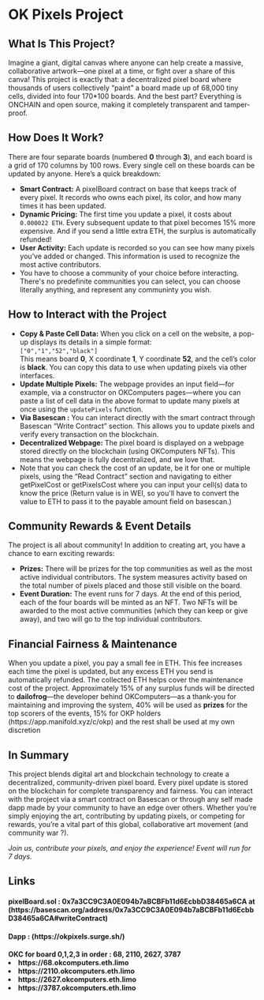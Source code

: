 <!DOCTYPE html> <html lang="en"> <head> <meta charset="UTF-8" /></head> <body> <h1>OK Pixels Project</h1>

<h2>What Is This Project?</h2> <p> Imagine a giant, digital canvas where anyone can help create a massive, collaborative artwork—one pixel at a time, or fight over a share of this canva! This project is exactly that: a decentralized pixel board where thousands of users collectively “paint” a board made up of 68,000 tiny cells, divided into four 170*100 boards. And the best part? Everything is ONCHAIN and open source, making it completely transparent and tamper-proof. </p>

<h2>How Does It Work?</h2> <p> There are four separate boards (numbered <strong>0</strong> through <strong>3</strong>), and each board is a grid of 170 columns by 100 rows. Every single cell on these boards can be updated by anyone. Here’s a quick breakdown: </p> <ul> <li> <strong>Smart Contract:</strong> A pixelBoard contract on base that keeps track of every pixel. It records who owns each pixel, its color, and how many times it has been updated. </li> <li> <strong>Dynamic Pricing:</strong> The first time you update a pixel, it costs about <code>0.000022 ETH</code>. Every subsequent update to that pixel becomes 15% more expensive. And if you send a little extra ETH, the surplus is automatically refunded! </li> <li> <strong>User Activity:</strong> Each update is recorded so you can see how many pixels you’ve added or changed. This information is used to recognize the most active contributors. </li><li>You have to choose a community of your choice before interacting. There's no predefinite communities you can select, you can choose literally anything, and represent any communinty you wish.</li> </ul>

<h2>How to Interact with the Project</h2> <ul> <li> <strong>Copy &amp; Paste Cell Data:</strong> When you click on a cell on the website, a pop-up displays its details in a simple format: <br /><code>["0","1","52","black"]</code> <br />This means board <strong>0</strong>, X coordinate <strong>1</strong>, Y coordinate <strong>52</strong>, and the cell’s color is <strong>black</strong>. You can copy this data to use when updating pixels via other interfaces. </li> <li> <strong>Update Multiple Pixels:</strong> The webpage provides an input field—for example, via a constructor on OKComputers pages—where you can paste a list of cell data in the above format to update many pixels at once using the <code>updatePixels</code> function. </li> <li> <strong>Via Basescan :</strong> You can interact directly with the smart contract through Basescan “Write Contract” section. This allows you to update pixels and verify every transaction on the blockchain. </li> <li> <strong>Decentralized Webpage:</strong> The pixel board is displayed on a webpage stored directly on the blockchain (using OKComputers NFTs). This means the webpage is fully decentralized, and we love that. </li> <li>Note that you can check the cost of an update, be it for one or multiple pixels, using the “Read Contract” section and navigating to either getPixelCost or getPixelsCost where you can input your cell(s) data to know the price (Return value is in WEI, so you'll have to convert the value to ETH to pass it to the payable amount field on basescan.)</li></ul>

<h2>Community Rewards &amp; Event Details</h2> <p> The project is all about community! In addition to creating art, you have a chance to earn exciting rewards: </p> <ul> <li> <strong>Prizes:</strong> There will be prizes for the top communities as well as the most active individual contributors. The system measures activity based on the total number of pixels placed and those still visible on the board. </li> <li> <strong>Event Duration:</strong> The event runs for 7 days. At the end of this period, each of the four boards will be minted as an NFT. Two NFTs will be awarded to the most active communities (which they can keep or give away), and two will go to the top individual contributors. </li> </ul>

<h2>Financial Fairness &amp; Maintenance</h2> <p> When you update a pixel, you pay a small fee in ETH. This fee increases each time the pixel is updated, but any excess ETH you send is automatically refunded. The collected ETH helps cover the maintenance cost of the project. Approximately 15% of any surplus funds will be directed to <strong>dailofrog</strong>—the developer behind OKComputers—as a thank-you for maintaining and improving the system, 40% will be used as <strong>prizes</strong> for the top scorers of the events, 15% for OKP holders (https://app.manifold.xyz/c/okp) and the rest shall be used at my own discretion</p>

<h2>In Summary</h2> <p> This project blends digital art and blockchain technology to create a decentralized, community-driven pixel board. Every pixel update is stored on the blockchain for complete transparency and fairness. You can interact with the project via a smart contract on Basescan or through any self made dapp made by your community to have an edge over others. Whether you’re simply enjoying the art, contributing by updating pixels, or competing for rewards, you’re a vital part of this global, collaborative art movement (and community war ?). </p>

<p> <em>Join us, contribute your pixels, and enjoy the experience! Event will run for 7 days.</em> </p> </body> </html>

<h2>Links</h2>
<h4>pixelBoard.sol : 0x7a3CC9C3A0E094b7aBCBFb11d6EcbbD38465a6CA at (https://basescan.org/address/0x7a3CC9C3A0E094b7aBCBFb11d6EcbbD38465a6CA#writeContract)</h4>
<h4>Dapp : (https://okpixels.surge.sh/)</h4>
<h4>OKC for board 0,1,2,3 in order : 68, 2110, 2627, 3787<li>https://68.okcomputers.eth.limo</li><li>https://2110.okcomputers.eth.limo</li><li>https://2627.okcomputers.eth.limo</li><li>https://3787.okcomputers.eth.limo</li></h4>
